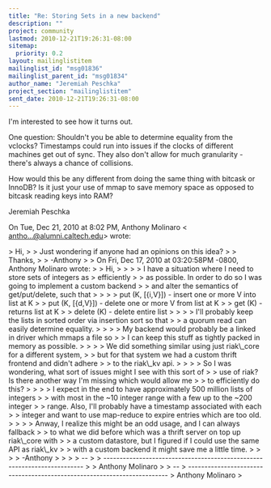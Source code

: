 ```yaml
---
title: "Re: Storing Sets in a new backend"
description: ""
project: community
lastmod: 2010-12-21T19:26:31-08:00
sitemap:
  priority: 0.2
layout: mailinglistitem
mailinglist_id: "msg01836"
mailinglist_parent_id: "msg01834"
author_name: "Jeremiah Peschka"
project_section: "mailinglistitem"
sent_date: 2010-12-21T19:26:31-08:00
---
```



I'm interested to see how it turns out.

One question: Shouldn't you be able to determine equality from the vclocks?
Timestamps could run into issues if the clocks of different machines get out
of sync. They also don't allow for much granularity - there's always a
chance of collisions.

How would this be any different from doing the same thing with bitcask or
InnoDB? Is it just your use of mmap to save memory space as opposed to
bitcask reading keys into RAM?

Jeremiah Peschka

On Tue, Dec 21, 2010 at 8:02 PM, Anthony Molinaro &lt;
antho...@alumni.caltech.edu&gt; wrote:

&gt; Hi,
&gt;
&gt; Just wondering if anyone had an opinions on this idea?
&gt;
&gt; Thanks,
&gt;
&gt; -Anthony
&gt;
&gt; On Fri, Dec 17, 2010 at 03:20:58PM -0800, Anthony Molinaro wrote:
&gt; &gt; Hi,
&gt; &gt;
&gt; &gt; I have a situation where I need to store sets of integers as
&gt; efficiently
&gt; &gt; as possible. In order to do so I was going to implement a custom backend
&gt; &gt; and alter the semantics of get/put/delete, such that
&gt; &gt;
&gt; &gt; put (K, [{i,V}]) - insert one or more V into list at K
&gt; &gt; put (K, [{d,V}]) - delete one or more V from list at K
&gt; &gt; get (K) - returns list at K
&gt; &gt; delete (K) - delete entire list
&gt; &gt;
&gt; &gt; I'll probably keep the lists in sorted order via insertion sort so that
&gt; &gt; a quorum read can easily determine equality.
&gt; &gt;
&gt; &gt; My backend would probably be a linked in driver which mmaps a file so
&gt; &gt; I can keep this stuff as tightly packed in memory as possible.
&gt; &gt;
&gt; &gt; We did something similar using just riak\\_core for a different system,
&gt; &gt; but for that system we had a custom thrift frontend and didn't adhere
&gt; &gt; to the riak\\_kv api.
&gt; &gt;
&gt; &gt; So I was wondering, what sort of issues might I see with this sort of
&gt; &gt; use of riak? Is there another way I'm missing which would allow me
&gt; &gt; to efficiently do this?
&gt; &gt;
&gt; &gt; I expect in the end to have approximately 500 million lists of integers
&gt; &gt; with most in the ~10 integer range with a few up to the ~200 integer
&gt; &gt; range. Also, I'll probably have a timestamp associated with each
&gt; &gt; integer and want to use map-reduce to expire entries which are too old.
&gt; &gt;
&gt; &gt; Anway, I realize this might be an odd usage, and I can always fallback
&gt; &gt; to what we did before which was a thrift server on top up riak\\_core with
&gt; &gt; a custom datastore, but I figured if I could use the same API as riak\\_kv
&gt; &gt; with a custom backend it might save me a little time.
&gt; &gt;
&gt; &gt; -Anthony
&gt; &gt;
&gt; &gt; --
&gt; &gt; ------------------------------------------------------------------------
&gt; &gt; Anthony Molinaro 
&gt;
&gt; --
&gt; ------------------------------------------------------------------------
&gt; Anthony Molinaro 
&gt;


